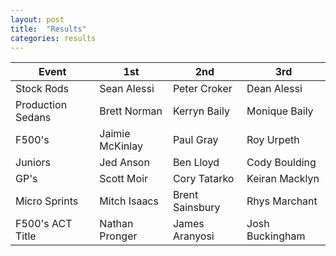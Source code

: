 ```yaml
---
layout: post
title:  "Results"
categories: results
---
```


| Event         | 1st           | 2nd   | 3rd     |
| ------------- |-------------  | ----- | ------- |
| Stock Rods	| Sean Alessi	| Peter Croker	| Dean Alessi |
| Production Sedans	| Brett Norman	| Kerryn Baily	| Monique Baily |
| F500's	| Jaimie McKinlay	| Paul Gray	| Roy Urpeth |
| Juniors	| Jed Anson |	Ben Lloyd	| Cody Boulding |
| GP's	| Scott Moir	| Cory Tatarko	| Keiran Macklyn |
| Micro Sprints	| Mitch Isaacs	| Brent Sainsbury	| Rhys Marchant |
| F500's ACT Title	| Nathan Pronger	| James Aranyosi	| Josh Buckingham |
